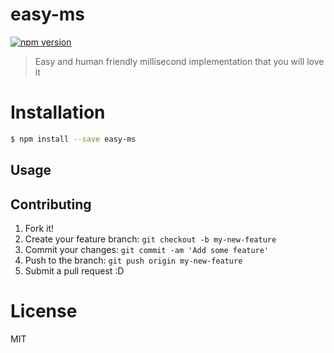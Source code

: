 # easy-ms

[![npm version](https://badge.fury.io/js/easy-ms.svg)](https://badge.fury.io/js/easy-ms)

> Easy and human friendly millisecond implementation that you will love it

# Installation

```bash
$ npm install --save easy-ms
```

## Usage



## Contributing

1. Fork it!
2. Create your feature branch: `git checkout -b my-new-feature`
3. Commit your changes: `git commit -am 'Add some feature'`
4. Push to the branch: `git push origin my-new-feature`
5. Submit a pull request :D

# License
MIT
